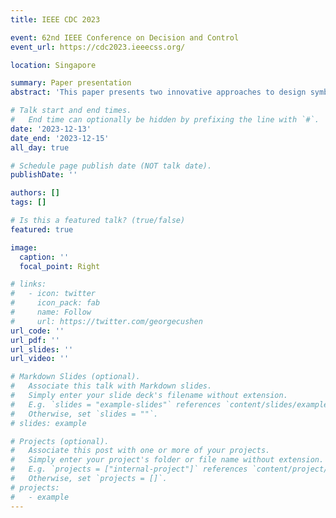 ```yaml
---
title: IEEE CDC 2023

event: 62nd IEEE Conference on Decision and Control
event_url: https://cdc2023.ieeecss.org/

location: Singapore

summary: Paper presentation
abstract: 'This paper presents two innovative approaches to design symbolic controllers for dynamical systems. The first novelty involves a new trajectory-based strategy for defining the states of a symbolic model, which provides a more accurate representation of the system's dynamics than the traditional grid-based technique. The second novelty concerns using a Bounded-parameter Markov Decision Process rather than a Finite Transition System to model the behavior of a symbolic model. This procedure allows for handling the system's stochastic behavior and considers uncertainties. The effectiveness of the novel approaches presented is demonstrated through numerical results.'

# Talk start and end times.
#   End time can optionally be hidden by prefixing the line with `#`.
date: '2023-12-13'
date_end: '2023-12-15'
all_day: true

# Schedule page publish date (NOT talk date).
publishDate: ''

authors: []
tags: []

# Is this a featured talk? (true/false)
featured: true

image:
  caption: ''
  focal_point: Right

# links:
#   - icon: twitter
#     icon_pack: fab
#     name: Follow
#     url: https://twitter.com/georgecushen
url_code: ''
url_pdf: ''
url_slides: ''
url_video: ''

# Markdown Slides (optional).
#   Associate this talk with Markdown slides.
#   Simply enter your slide deck's filename without extension.
#   E.g. `slides = "example-slides"` references `content/slides/example-slides.md`.
#   Otherwise, set `slides = ""`.
# slides: example

# Projects (optional).
#   Associate this post with one or more of your projects.
#   Simply enter your project's folder or file name without extension.
#   E.g. `projects = ["internal-project"]` references `content/project/deep-learning/index.md`.
#   Otherwise, set `projects = []`.
# projects:
#   - example
---
```

